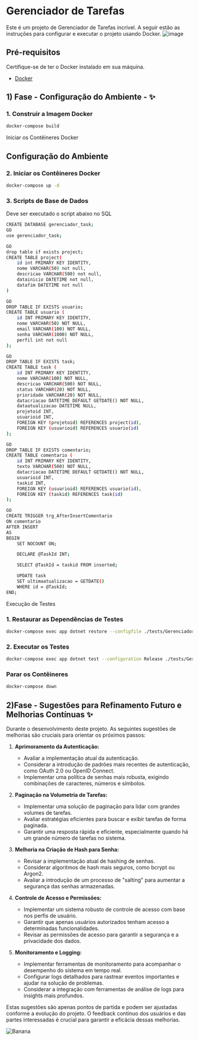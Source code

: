 # Gerenciador de Tarefas

Este é um projeto de Gerenciador de Tarefas incrível. A seguir estão as instruções para configurar e executar o projeto usando Docker.
![image](https://github.com/MarcosApp/GerenciadorTarefas/assets/35972748/356ef24a-dfa7-43b1-aa18-020229fab49c)

## Pré-requisitos

Certifique-se de ter o Docker instalado em sua máquina.

- [Docker](https://www.docker.com/)

## 1) Fase -  Configuração do Ambiente - ✨


### 1. Construir a Imagem Docker

```bash
docker-compose build
```
Iniciar os Contêineres Docker

## Configuração do Ambiente

### 2. Iniciar os Contêineres Docker

```bash
docker-compose up -d
```

### 3. Scripts de Base de Dados

Deve ser executado o script abaixo no SQL

```bash
CREATE DATABASE gerenciador_task;
GO
use gerenciador_task;

GO
drop table if exists project;
CREATE TABLE project(
    id int PRIMARY KEY IDENTITY,
    nome VARCHAR(50) not null,
    descricao VARCHAR(500) not null,
    datainicio DATETIME not null,
    datafim DATETIME not null
)

GO
DROP TABLE IF EXISTS usuario;
CREATE TABLE usuario (
    id INT PRIMARY KEY IDENTITY,
    nome VARCHAR(50) NOT NULL,
    email VARCHAR(100) NOT NULL,
    senha VARCHAR(1000) NOT NULL, 
    perfil int not null
);

GO
DROP TABLE IF EXISTS task;
CREATE TABLE task (
    id INT PRIMARY KEY IDENTITY,
    nome VARCHAR(100) NOT NULL,
    descricao VARCHAR(500) NOT NULL,
    status VARCHAR(20) NOT NULL,
    prioridade VARCHAR(20) NOT NULL,
    datacriacao DATETIME DEFAULT GETDATE() NOT NULL,
    dataatualizacao DATETIME NULL,
    projetoid INT,
    usuarioid INT, 
    FOREIGN KEY (projetoid) REFERENCES project(id),
    FOREIGN KEY (usuarioid) REFERENCES usuario(id) 
);

GO
DROP TABLE IF EXISTS comentario;
CREATE TABLE comentario (
    id INT PRIMARY KEY IDENTITY,
    texto VARCHAR(500) NOT NULL,
    datacriacao DATETIME DEFAULT GETDATE() NOT NULL,
    usuarioid INT,
    taskid INT,
    FOREIGN KEY (usuarioid) REFERENCES usuario(id),
    FOREIGN KEY (taskid) REFERENCES task(id)
);

GO
CREATE TRIGGER trg_AfterInsertComentario
ON comentario
AFTER INSERT
AS
BEGIN
    SET NOCOUNT ON;

    DECLARE @TaskId INT;

    SELECT @TaskId = taskid FROM inserted;

    UPDATE task
    SET ultimaatualizacao = GETDATE()
    WHERE id = @TaskId;
END;
```

Execução de Testes
### 1. Restaurar as Dependências de Testes
```bash
docker-compose exec app dotnet restore --configfile ./tests/GerenciadorTarefas.Tests/GerenciadorTarefas.Tests.csproj
```

###  2. Executar os Testes 
```bash
docker-compose exec app dotnet test --configuration Release ./tests/GerenciadorTarefas.Tests/GerenciadorTarefas.Tests.csproj
```

### Parar os Contêineres
```bash
docker-compose down
```

## 2)Fase - Sugestões para Refinamento Futuro e Melhorias Contínuas ✨

Durante o desenvolvimento deste projeto.
As seguintes sugestões de melhorias são cruciais para orientar os próximos passos:

1. **Aprimoramento da Autenticação:**
   - Avaliar a implementação atual da autenticação.
   - Considerar a introdução de padrões mais recentes de autenticação, como OAuth 2.0 ou OpenID Connect.
   - Implementar uma política de senhas mais robusta, exigindo combinações de caracteres, números e símbolos.

2. **Paginação na Volumetria de Tarefas:**
   - Implementar uma solução de paginação para lidar com grandes volumes de tarefas.
   - Avaliar estratégias eficientes para buscar e exibir tarefas de forma paginada.
   - Garantir uma resposta rápida e eficiente, especialmente quando há um grande número de tarefas no sistema.

3. **Melhoria na Criação de Hash para Senha:**
   - Revisar a implementação atual de hashing de senhas.
   - Considerar algoritmos de hash mais seguros, como bcrypt ou Argon2.
   - Avaliar a introdução de um processo de "salting" para aumentar a segurança das senhas armazenadas.

4. **Controle de Acesso e Permissões:**
   - Implementar um sistema robusto de controle de acesso com base nos perfis de usuário.
   - Garantir que apenas usuários autorizados tenham acesso a determinadas funcionalidades.
   - Revisar as permissões de acesso para garantir a segurança e a privacidade dos dados.

5. **Monitoramento e Logging:**
   - Implementar ferramentas de monitoramento para acompanhar o desempenho do sistema em tempo real.
   - Configurar logs detalhados para rastrear eventos importantes e ajudar na solução de problemas.
   - Considerar a integração com ferramentas de análise de logs para insights mais profundos.

Estas sugestões são apenas pontos de partida e podem ser ajustadas conforme a evolução do projeto. O feedback contínuo dos usuários e das partes interessadas é crucial para garantir a eficácia dessas melhorias.


<!-- Markdown link & img dfn's -->
[npm-image]: https://img.shields.io/npm/v/datadog-metrics.svg?style=flat-square
[npm-url]: https://npmjs.org/package/datadog-metrics
[npm-downloads]: https://img.shields.io/npm/dm/datadog-metrics.svg?style=flat-square
[travis-image]: https://img.shields.io/travis/dbader/node-datadog-metrics/master.svg?style=flat-square
[travis-url]: https://travis-ci.org/dbader/node-datadog-metrics
[wiki]: https://github.com/yourname/yourproject/wiki


![Banana](http://cdn.osxdaily.com/wp-content/uploads/2013/07/dancing-banana.gif)

